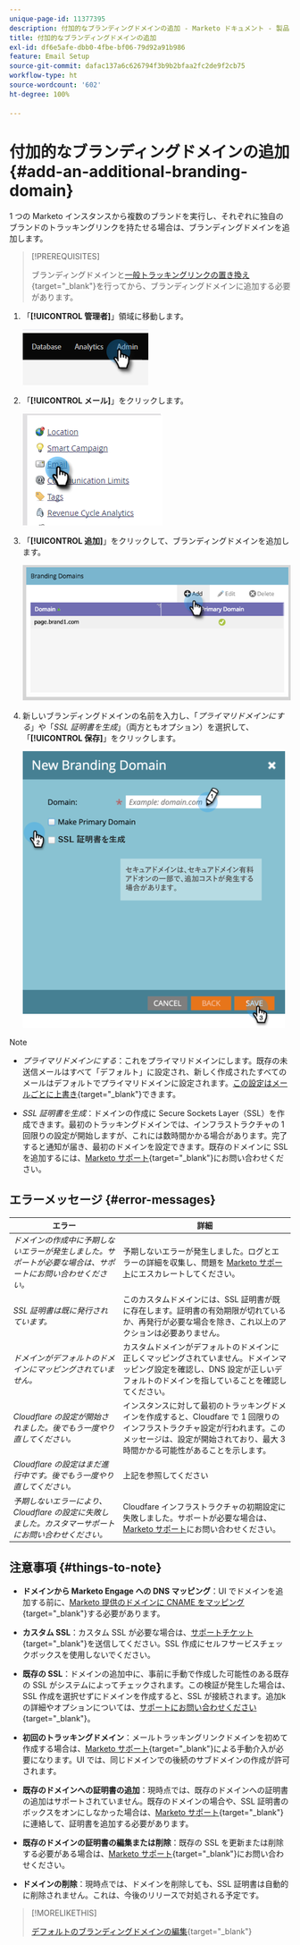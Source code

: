 ```yaml
---
unique-page-id: 11377395
description: 付加的なブランディングドメインの追加 - Marketo ドキュメント - 製品ドキュメント
title: 付加的なブランディングドメインの追加
exl-id: df6e5afe-dbb0-4fbe-bf06-79d92a91b986
feature: Email Setup
source-git-commit: dafac137a6c626794f3b9b2bfaa2fc2de9f2cb75
workflow-type: ht
source-wordcount: '602'
ht-degree: 100%

---
```


# 付加的なブランディングドメインの追加 {#add-an-additional-branding-domain}

1 つの Marketo インスタンスから複数のブランドを実行し、それぞれに独自のブランドのトラッキングリンクを持たせる場合は、ブランディングドメインを追加します。

>[!PREREQUISITES]
>
>ブランディングドメインと[一般トラッキングリンクの置き換え](/help/marketo/product-docs/administration/email-setup/add-multiple-branding-domains/edit-your-default-branding-domain.md){target="_blank"}を行ってから、ブランディングドメインに追加する必要があります。

1. 「**[!UICONTROL 管理者]**」領域に移動します。

   ![](assets/add-an-additional-branding-domain-1.png)

1. 「**[!UICONTROL メール]**」をクリックします。

   ![](assets/add-an-additional-branding-domain-2.png)

1. 「**[!UICONTROL 追加]**」をクリックして、ブランディングドメインを追加します。

   ![](assets/add-an-additional-branding-domain-3.png)

1. 新しいブランディングドメインの名前を入力し、「_プライマリドメインにする_」や「_SSL 証明書を生成_」（両方ともオプション）を選択して、「**[!UICONTROL 保存]**」をクリックします。

   ![](assets/add-an-additional-branding-domain-4.png)

>[!NOTE]
>
>* _プライマリドメインにする_：これをプライマリドメインにします。既存の未送信メールはすべて「デフォルト」に設定され、新しく作成されたすべてのメールはデフォルトでプライマリドメインに設定されます。[この設定はメールごとに上書き](/help/marketo/product-docs/administration/email-setup/add-multiple-branding-domains/overwrite-primary-domain-for-emails.md){target="_blank"}できます。
>
>* _SSL 証明書を生成_：ドメインの作成に Secure Sockets Layer（SSL）を作成できます。最初のトラッキングドメインでは、インフラストラクチャの 1 回限りの設定が開始しますが、これには数時間かかる場合があります。完了すると通知が届き、最初のドメインを設定できます。既存のドメインに SSL を追加するには、[Marketo サポート](https://nation.marketo.com/t5/support/ct-p/Support){target="_blank"}にお問い合わせください。

## エラーメッセージ {#error-messages}

<table><thead>
  <tr>
    <th>エラー</th>
    <th>詳細</th>
  </tr></thead>
<tbody>
  <tr>
    <td><i>ドメインの作成中に予期しないエラーが発生しました。サポートが必要な場合は、サポートにお問い合わせください。</i></td>
    <td>予期しないエラーが発生しました。ログとエラーの詳細を収集し、問題を <a href="https://nation.marketo.com/t5/support/ct-p/Support" target="_blank">Marketo サポート</a>にエスカレートしてください。</td>
  </tr>
  <tr>
    <td><i>SSL 証明書は既に発行されています。</i></td>
    <td>このカスタムドメインには、SSL 証明書が既に存在します。証明書の有効期限が切れているか、再発行が必要な場合を除き、これ以上のアクションは必要ありません。</td>
  </tr>
  <tr>
    <td><i>ドメインがデフォルトのドメインにマッピングされていません。</i></td>
    <td>カスタムドメインがデフォルトのドメインに正しくマッピングされていません。ドメインマッピング設定を確認し、DNS 設定が正しいデフォルトのドメインを指していることを確認してください。</td>
  </tr>
  <tr>
    <td><i>Cloudflare の設定が開始されました。後でもう一度やり直してください。</i></td>
    <td>インスタンスに対して最初のトラッキングドメインを作成すると、Cloudfare で 1 回限りのインフラストラクチャ設定が行われます。このメッセージは、設定が開始されており、最大 3 時間かかる可能性があることを示します。</td>
  </tr>
  <tr>
    <td><i>Cloudflare の設定はまだ進行中です。後でもう一度やり直してください。</i></td>
    <td>上記を参照してください</td>
  </tr>
  <tr>
    <td><i>予期しないエラーにより、Cloudflare の設定に失敗しました。カスタマーサポートにお問い合わせください。</i></td>
    <td>Cloudfare インフラストラクチャの初期設定に失敗しました。サポートが必要な場合は、<a href="https://nation.marketo.com/t5/support/ct-p/Support" target="_blank">Marketo サポート</a>にお問い合わせください。</td>
  </tr>
</tbody></table>

## 注意事項 {#things-to-note}

* **ドメインから Marketo Engage への DNS マッピング**：UI でドメインを追加する前に、[Marketo 提供のドメインに CNAME をマッピング](https://experienceleague.adobe.com/ja/docs/marketo/using/getting-started/initial-setup/setup-steps#customize-your-landing-page-urls-with-a-cname){target="_blank"}する必要があります。

* **カスタム SSL**：カスタム SSL が必要な場合は、[サポートチケット](https://nation.marketo.com/t5/support/ct-p/Support){target="_blank"}を送信してください。SSL 作成にセルフサービスチェックボックスを使用しないでください。

* **既存の SSL**：ドメインの追加中に、事前に手動で作成した可能性のある既存の SSL がシステムによってチェックされます。この検証が発生した場合は、SSL 作成を選択せずにドメインを作成すると、SSL が接続されます。追加kの詳細やオプションについては、[サポートにお問い合わせください](https://nation.marketo.com/t5/support/ct-p/Support){target="_blank"}。

* **初回のトラッキングドメイン**：メールトラッキングリンクドメインを初めて作成する場合は、[Marketo サポート](https://nation.marketo.com/t5/support/ct-p/Support){target="_blank"}による手動介入が必要になります。UI では、同じドメインでの後続のサブドメインの作成が許可されます。

* **既存のドメインへの証明書の追加**：現時点では、既存のドメインへの証明書の追加はサポートされていません。既存のドメインの場合や、SSL 証明書のボックスをオンにしなかった場合は、[Marketo サポート](https://nation.marketo.com/t5/support/ct-p/Support){target="_blank"}に連絡して、証明書を追加する必要があります。

* **既存のドメインの証明書の編集または削除**：既存の SSL を更新または削除する必要がある場合は、[Marketo サポート](https://nation.marketo.com/t5/support/ct-p/Support){target="_blank"}にお問い合わせください。

* **ドメインの削除**：現時点では、ドメインを削除しても、SSL 証明書は自動的に削除されません。これは、今後のリリースで対処される予定です。

>[!MORELIKETHIS]
>
>[デフォルトのブランディングドメインの編集](/help/marketo/product-docs/administration/email-setup/add-multiple-branding-domains/edit-your-default-branding-domain.md){target="_blank"}
